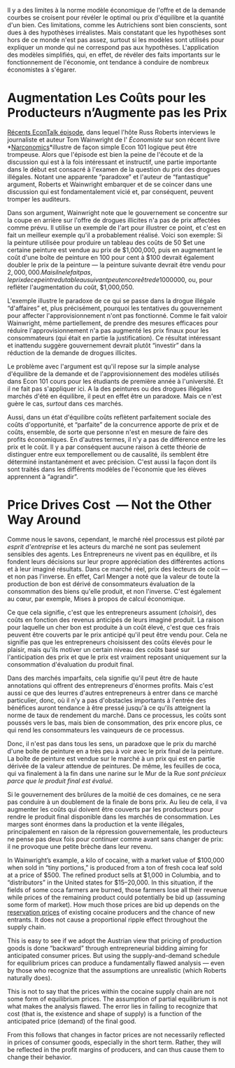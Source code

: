 Il y a des limites à la norme modèle économique de l'offre et de la demande courbes se croisent pour révéler le optimal ou prix d'équilibre et la quantité d'un bien. Ces limitations, comme les Autrichiens sont bien conscients, sont dues à des hypothèses irréalistes. Mais constatant que les hypothèses sont hors de ce monde n'est pas assez, surtout si les modèles sont utilisés pour expliquer un monde qui ne correspond pas aux hypothèses. L'application des modèles simplifiés, qui, en effet, de révéler des faits importants sur le fonctionnement de l'économie, ont tendance à conduire de nombreux économistes à s'égarer.

# Augmentation Les Coûts pour les Producteurs n’Augmente pas les Prix

[Récents EconTalk épisode](http://www.econtalk.org/archives/2017/02/tom*wainwright.html), dans lequel l'hôte Russ Roberts interviews le journaliste et auteur Tom Wainwright de l' *Économiste* sur son récent livre *[Narconomics](https://www.amazon.com/Narconomics-How-Run-Drug-Cartel/dp/1610395832/?tag=misesinsti-20)*illustre de façon simple Econ 101 logique peut être trompeuse. Alors que l'épisode est bien la peine de l'écoute et de la discussion qui est à la fois intéressant et instructif, une partie importante dans le début est consacré à l'examen de la question du prix des drogues illégales. Notant une apparente “paradoxe” et l'auteur de “fantastique” argument, Roberts et Wainwright embarquer et de se coincer dans une discussion qui est fondamentalement vicié et, par conséquent, peuvent tromper les auditeurs.

Dans son argument, Wainwright note que le gouvernement se concentre sur la coupe en arrière sur l'offre de drogues illicites n'a pas de prix affectées comme prévu. Il utilise un exemple de l'art pour illustrer ce point, et c'est en fait un meilleur exemple qu'il a probablement réalisé. Voici son exemple: Si la peinture utilisée pour produire un tableau des coûts de 50 $et une certaine peinture est vendue au prix de $1,000,000, puis en augmentant le coût d'une boîte de peinture en 100 pour cent à $100 devrait également doubler le prix de la peinture — la peinture suivante devrait être vendu pour $2,000,000. Mais il ne le fait pas, le prix de ce peintre du tableau suivant peut encore être de 1 000 000$, ou, pour refléter l'augmentation du coût, $1,000,050.

L'exemple illustre le paradoxe de ce qui se passe dans la drogue illégale “d'affaires” et, plus précisément, pourquoi les tentatives du gouvernement pour affecter l'approvisionnement n'ont pas fonctionné. Comme le fait valoir Wainwright, même partiellement, de prendre des mesures efficaces pour réduire l'approvisionnement n'a pas augmenté les prix finaux pour les consommateurs (qui était en partie la justification). Ce résultat intéressant et inattendu suggère gouvernement devrait plutôt “investir” dans la réduction de la demande de drogues illicites.

Le problème avec l'argument est qu'il repose sur la simple analyse d'équilibre de la demande et de l'approvisionnement des modèles utilisés dans Econ 101 cours pour les étudiants de première année à l'université. Et il ne fait pas s'appliquer ici. A la des peintures ou des drogues illégales marchés d'été en équilibre, il peut en effet être un paradoxe. Mais ce n'est guère le cas, *surtout* dans ces marchés.

Aussi, dans un état d'équilibre coûts reflètent parfaitement sociale des coûts d'opportunité, et “parfaite” de la concurrence apporte de prix et de coûts, ensemble, de sorte que personne n'est en mesure de faire des profits économiques. En d'autres termes, il n'y a pas de différence entre les prix et le coût. Il y a par conséquent aucune raison à cette théorie de distinguer entre eux temporellement ou de causalité, ils semblent être déterminé instantanément et avec précision. C'est aussi la façon dont ils sont traités dans les différents modèles de l'économie que les élèves apprennent à “agrandir”.

# Price Drives Cost  — Not the Other Way Around

Comme nous le savons, cependant, le marché réel processus est piloté par *esprit d'entreprise* et les acteurs du marché ne sont pas seulement sensibles des agents. Les Entrepreneurs ne vivent pas en équilibre, et ils fondent leurs décisions sur leur propre appréciation des différentes actions et à leur imaginé résultats. Dans ce marché réel, prix des lecteurs de coût — et non pas l'inverse. En effet, Carl Menger a noté que la valeur de toute la production de bon est dérivé de consommateurs évaluation de la consommation des biens qu'elle produit, et non l'inverse. C'est également au cœur, par exemple, Mises à propos de calcul économique.

Ce que cela signifie, c'est que les entrepreneurs assument (*choisir*), des coûts en fonction des revenus anticipés de leurs imaginé produit. La raison pour laquelle un cher bon est produite à un coût élevé, c'est que ces frais peuvent être couverts par le prix anticipé qu'il peut être vendu pour. Cela ne signifie pas que les entrepreneurs choisissent des coûts élevés pour le plaisir, mais qu'ils motiver un certain niveau des coûts basé sur l'anticipation des prix et que le prix est vraiment reposant uniquement sur la consommation d'évaluation du produit final.

Dans des marchés imparfaits, cela signifie qu'il peut être de haute annotations qui offrent des entrepreneurs d'énormes profits. Mais c'est aussi ce que des leurres d'autres entrepreneurs à entrer dans ce marché particulier, donc, où il n'y a pas d'obstacles importants à l'entrée des bénéfices auront tendance à être pressé jusqu'à ce qu'ils atteignent la norme de taux de rendement du marché. Dans ce processus, les coûts sont poussés vers le bas, mais bien de consommation, des prix encore plus, ce qui rend les consommateurs les vainqueurs de ce processus.

Donc, il n'est pas dans tous les sens, un paradoxe que le prix du marché d'une boîte de peinture en a très peu à voir avec le prix final de la peinture. La boîte de peinture est vendue sur le marché à un prix qui est en partie dérivée de la valeur attendue de peintures. De même, les feuilles de coca, qui va finalement à la fin dans une narine sur le Mur de la Rue *sont précieux parce que le produit final est évalué.*

Si le gouvernement des brûlures de la moitié de ces domaines, ce ne sera pas conduire à un doublement de la finale de bons prix. Au lieu de cela, il va augmenter les coûts qui doivent être couverts par les producteurs pour rendre le produit final disponible dans les marchés de consommation. Les marges sont énormes dans la production et la vente illégales, principalement en raison de la répression gouvernementale, les producteurs ne pense pas deux fois pour continuer comme avant sans changer de prix: il ne provoque une petite brèche dans leur revenu.

In Wainwright’s example, a kilo of cocaine, with a market value of $100,000 when sold in “tiny portions,” is produced from a ton of fresh coca leaf sold at a price of $500. The refined product sells at $1,000 in Columbia, and to “distributors” in the United states for $15–20,000. In this situation, if the fields of some coca farmers are burned, those farmers lose all their revenue while prices of the remaining product could potentially be bid up (assuming some form of market). How much those prices are bid up depends on the [reservation prices](https://en.wikipedia.org/wiki/Reservation*price) of existing cocaine producers and the chance of new entrants. It does not cause a proportional ripple effect throughout the supply chain.

This is easy to see if we adopt the Austrian view that pricing of production goods is done “backward” through entrepreneurial bidding aiming for anticipated consumer prices. But using the supply-and-demand schedule for equilibrium prices can produce a fundamentally flawed analysis — even by those who recognize that the assumptions are unrealistic (which Roberts naturally does).

This is not to say that the prices within the cocaine supply chain are not some form of equilibrium prices. The assumption of partial equilibrium is not what makes the analysis flawed. The error lies in failing to recognize that cost (that is, the existence and shape of supply) is a function of the anticipated price (demand) of the final good.

From this follows that changes in factor prices are not necessarily reflected in prices of consumer goods, especially in the short term. Rather, they will be reflected in the profit margins of producers, and can thus cause them to change their behavior.
